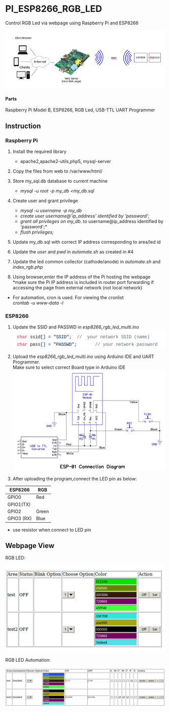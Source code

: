 # PI_ESP8266_RGB_LED
Control RGB Led via webpage using Raspberry Pi and ESP8266

![Alt text](./images/intro_rgb.png) 

#### Parts
Raspberry Pi Model B, ESP8266, RGB Led, USB-TTL UART Programmer

## Instruction

### Raspberry Pi 
1. Install the required library
   - apache2,apache2-utils,php5, mysql-server  
  
2. Copy the files from web to /var/www/html/
  
3. Store my_sql.db database to current machine
   - *mysql -u root -p my_db <my_db.sql*

4. Create user and grant privilege
   - *mysql -u username -p my_db*
   - *create user username@'ip_address' identified by 'password';*
   - *grant all privileges on my_db.* to username@ip_address identified by 'password';*
   - *flush privileges;*

5. Update my_db.sql with correct IP address corresponding to area/led id

6. Update the *user* and *pwd* in *automate.sh* as created in #4

7. Update the led common collector (cathode/anode) in *automate.sh* and *index_rgb.php*

8. Using browser,enter the IP address of the Pi hosting the webpage 
   <br />*make sure the Pi IP address is  included in router port forwarding if accessing the page from external network (not local network)
   
* For automation, cron is used. For viewing the cronlist
   <br />*crontab -u www-data -l*

### ESP8266
1. Update the SSID and PASSWD in *esp8266_rgb_led_multi.ino*
	![Alt text](./images/wifi.png)
	
2.  Upload the *esp8266_rgb_led_multi.ino* using Arduino IDE and UART Programmer. 
	<br />Make sure to select correct Board type in Arduino IDE
	![Alt text](./images/ESP8266_programming.png)

3. After uploading the program,connect the LED pin as below: 

|  ESP8266 | RGB |
| ------------- | ------------- |
| GPIO0  |  Red  |
| GPIO1(TX)  |   |
| GPIO2  | Green  |
| GPIO3 (RX) | Blue  |


* use resistor when connect to LED pin

## Webpage View

RGB LED:

![Alt text](./images/rgb.png)

RGB LED Automation:

![Alt text](./images/rgb_auto.png)
